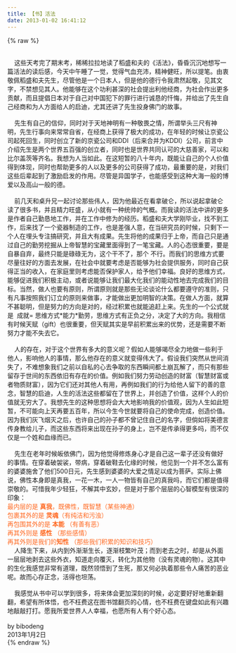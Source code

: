 ```yaml
---
title: 【书】活法
date: 2013-01-02 16:41:12
---
```

{% raw %}
<div><br />
<span style="font-size:14px;"> </span></div>
<span style="font-size:14px;"> </span><div><span style="font-size:14px;">&nbsp;&nbsp;&nbsp;&nbsp;这些天考完了期末考，稀稀拉拉地读了稻盛和夫的《活法》，昏昏沉沉地想写一篇活法的读后感，今天中午睡了一觉，觉得气血充沛，精神健旺，所以提笔。由衷敬佩稻盛和夫先生，尽管他是一个日本人，但是他的德行令我肃然起敬，见其文字，不禁想见其人。他能够在这个功利甚深的社会提出利他经商，为社会作出更多贡献，而且提倡日本对于自己对中国犯下的罪行进行诚恳的忏悔，并给出了先生自己经商和为人方面给人的启迪，尤其还讲了先生投身佛门的故事。</span></div>
<span style="font-size:14px;"> </span><div><span style="font-size:14px;">&nbsp;</span></div>
<span style="font-size:14px;"> </span><div><span style="font-size:14px;">&nbsp;&nbsp;&nbsp;&nbsp;先生有自己的信仰，同时对于天地神明有一种敬畏之情，所谓举头三尺有神明，先生行事向来常常自省，在经商上获得了极大的成功，在年轻的时候让京瓷公司起死回生，同时创立了新的京瓷公司和DDI（后来合并为KDDI）公司，前言中介绍先生是两个世界五百强的创立者，同时也是世界共同认可的大慈善家，可以和比尔盖茨等齐名。我想为人当如此。在这短暂的八十年内，既能让自己的个人价值得到体现，同时也帮助更多的人以及更多的公司获得了成功，最重要的是，对我们这些后辈起到了激励启发的作用。尽管是异国学子，也能感受到这种大海一般的博爱以及高山一般的德。</span></div>
<span style="font-size:14px;"> </span><div><span style="font-size:14px;">&nbsp;</span></div>
<span style="font-size:14px;"> </span><div><span style="font-size:14px;">&nbsp;&nbsp;&nbsp;&nbsp;前几天和桌升兄一起讨论那些伟人，因为他最近在看拿破仑，所以说起拿破仑读了很多书，并且精力旺盛，从小就有一种统帅的气概。而我读的活法中讲的更多是作者自己勤恳地工作，并在工作中修为的经历。稻盛和夫大学刚毕业，找不到工作，后来找了一个瓷器制造的工作，也是差强人意，在当研究员的时候，只剩下一个人在埋头专注搞研究，并且大有成果。先生将他的成果归于上帝，而自己只是通过自己的勤劳挖掘从上帝智慧的宝藏里面得到了一笔宝藏。人的心态很重要，要是自暴自弃，最终只能是碌碌无为，这个干不了，那个 
不行。而我们的思维方式要尽量往好的方面去发展，在社会中就要考虑是否能够为社会提供服务，同时自己获得正当的收入，在家庭里则考虑能否保护家人，给予他们幸福。良好的思维方式，能够促进我们积极主动，或者说能够让我们最大化我们的能动性地去完成我们的目标。当然，做人也要有原则，所谓原则就是那些无论谈论什么都要遵守的准则，只有凡事按照我们订立的原则来做事，才能做出更加明智的决策。在做人方面，就算不甚聪明，但是努力的方向是对的，经过积累也就能追赶上来。先生的一个公式就是&nbsp; 
成就= 
思维方式*能力*勤劳，思维方式有正负之分，决定了大的方向。我相信有时候天赋（gift）也很重要，但天赋其实是早前积累出来的优势，还是需要不断努力才能不失去它。</span></div>
<span style="font-size:14px;"> </span><div><span style="font-size:14px;">&nbsp;</span></div>
<span style="font-size:14px;"> </span><div><span style="font-size:14px;">&nbsp;&nbsp;&nbsp;&nbsp;人的存在，对于这个世界有多大的意义呢？假如人能够竭尽全力地做一些利于他人，影响他人的事情，那么他存在的意义就变得伟大了。假设我们突然从世间消失了，不难想象我们之前以自私的心去争取的东西瞬间都土崩瓦解了，而只有那些留存于世间的东西依旧有存在的价值。例如我们努力劳动创造的财富（智慧财富或者物质财富），因为它们还对其他人有用，再例如我们的行为给他人留下的善的意念，智慧的启迪，人生的活法这些都留在了世界上，并创造了价值，这样个人的价值就无穷大了。我想先生的这种思想将会大大地影响我的价值观，因为人生如此短暂，不可能向上天再要五百年，所以今生今世就要将自己的使命完成，创造价值。因为我们灰飞烟灭之后，也许自己的孙子都不曾记住自己的名字，但倘如将美德言传身教给儿子，而这些东西将来出现在孙子的身上，岂不是传承得更多吗，而不仅仅是一个姓和血缘而已。</span></div>
<span style="font-size:14px;"> </span><div><span style="font-size:14px;">&nbsp;</span></div>
<span style="font-size:14px;"> </span><div><span style="font-size:14px;">&nbsp;&nbsp;&nbsp;&nbsp;先生在老年时候皈依佛门，因为他觉得修炼身心才是自己这一辈子还没有做好的事情。在穿着破袈裟，带病，穿着破鞋去化缘的时候，他见到一个并不怎么富有的婆婆施舍了他们500日元，先生感到婆婆的大爱之情足以成为菩萨。实际上佛说，佛性本身即是真我，一花一木，一人一物皆有自己的真我吗，而它们都是值得崇敬的。可惜我年少轻狂，不解其中玄妙，但是对于那个层层的心智模型有很深的印象：</span></div>
<span style="font-size:14px;"> </span><div><span style="color:#ff6820;font-size:14px;">最内层的是 <strong><span style="font-size:14px;">真我</span></strong>，既佛性，既智慧（某些神通）</span></div>
<span style="font-size:14px;"> </span><div><span style="color:#ff6820;font-size:14px;">包裹其外的是 <strong><span style="font-size:14px;">灵魂</span></strong>（有纯洁和污浊）</span></div>
<span style="font-size:14px;"> </span><div><span style="color:#ff6820;font-size:14px;">再包围其外的是 <strong><span style="font-size:14px;">本能</span></strong> （有善有恶）</span></div>
<span style="font-size:14px;"> </span><div><span style="color:#ff6820;font-size:14px;">再其外则是 <strong><span style="font-size:14px;">感性</span></strong>&nbsp;（那些感情）</span></div>
<span style="font-size:14px;"> </span><div><span style="color:#ff6820;font-size:14px;">再其外则是我们的<strong><span style="font-size:14px;">知性</span></strong> 
（那些我们积累的知识和技巧）</span></div>
<span style="font-size:14px;"> </span><div><span style="font-size:14px;">&nbsp;&nbsp;&nbsp;&nbsp;人降生下来，从内到外渐渐生长，逐渐枝繁叶茂；而到老去之时，却是从外面一层层地剥去这些外衣，知道走向覆灭，转化为其他物（没有灵魂的物）。这其中的生化我感觉非常有道理，既然领悟到了生死，那又何必执着那些令人痛苦的恶业呢。故而心存正念，活得也坦荡。</span></div>
<span style="font-size:14px;"> </span><div><span style="font-size:14px;">&nbsp;</span></div>
<span style="font-size:14px;"> </span><div><span style="font-size:14px;">&nbsp;&nbsp;&nbsp;&nbsp;我感觉从书中可以学到很多，将来体会更加深刻的时候，必定要好好地重新翻翻，希望有所体悟，也不枉费这在图书馆翻页的心情，也不枉费在键盘如此有兴趣地敲敲打打。愿我所爱世界人人幸福，也愿所有人有个好心态。</span></div>
<span style="font-size:14px;"> </span><div><span style="font-size:14px;">&nbsp;</span></div>
<span style="font-size:14px;"> </span><div><span style="font-size:14px;">by bibodeng </span></div>
<span style="font-size:14px;"> </span><div><span style="font-size:14px;">2013年1月2日</span></div>{% endraw %}
